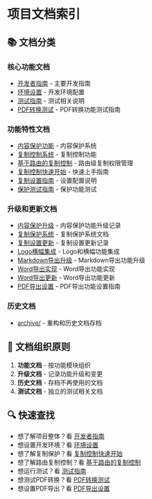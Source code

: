 # 项目文档索引

## 📚 文档分类

### 核心功能文档
- [开发者指南](./developer-guide.md) - 主要开发指南
- [环境设置](./environment-setup.md) - 开发环境配置
- [测试指南](./testing-guide.md) - 测试相关说明
- [PDF转换测试](./PDF_CONVERSION_TESTING.md) - PDF转换功能测试指南

### 功能特性文档
- [内容保护功能](./content-protection-feature.md) - 内容保护系统
- [复制控制系统](./copy-control-system.md) - 复制控制功能
- [基于路由的复制控制](./route-based-copy-control.md) - 路由级复制权限管理
- [复制控制快速开始](./copy-control-quick-start.md) - 快速上手指南
- [复制设置指南](./copy-settings-guide.md) - 设置配置说明
- [保护测试指南](./protection-test-guide.md) - 保护功能测试

### 升级和更新文档
- [内容保护升级](./CONTENT_PROTECTION_UPGRADE.md) - 内容保护功能升级记录
- [复制保护系统](./COPY_PROTECTION_SYSTEM.md) - 复制保护系统文档
- [复制设置更新](./COPY_SETTINGS_UPDATE.md) - 复制设置更新记录
- [Logo横幅集成](./LOGO_BANNER_INTEGRATION.md) - Logo和横幅功能集成
- [Markdown导出升级](./MARKDOWN_EXPORT_UPGRADE.md) - Markdown导出功能升级
- [Word导出实现](./WORD_EXPORT_IMPLEMENTATION.md) - Word导出功能实现
- [Word导出更新](./WORD_EXPORT_UPDATE.md) - Word导出功能更新
- [PDF导出设置](./PDF_EXPORT_SETUP.md) - PDF导出功能设置指南

### 历史文档
- [archive/](./archive/) - 重构和历史文档存档

## 📁 文档组织原则

1. **功能文档** - 按功能模块组织
2. **升级文档** - 记录功能升级和变更
3. **历史文档** - 存档不再使用的文档
4. **测试文档** - 独立的测试相关文档

## 🔍 快速查找

- 想了解项目整体？看 [开发者指南](./developer-guide.md)
- 想设置开发环境？看 [环境设置](./environment-setup.md)  
- 想了解复制保护？看 [复制控制快速开始](./copy-control-quick-start.md)
- 想了解路由复制控制？看 [基于路由的复制控制](./route-based-copy-control.md)
- 想运行测试？看 [测试指南](./testing-guide.md)
- 想测试PDF转换？看 [PDF转换测试](./PDF_CONVERSION_TESTING.md)
- 想设置PDF导出？看 [PDF导出设置](./PDF_EXPORT_SETUP.md)